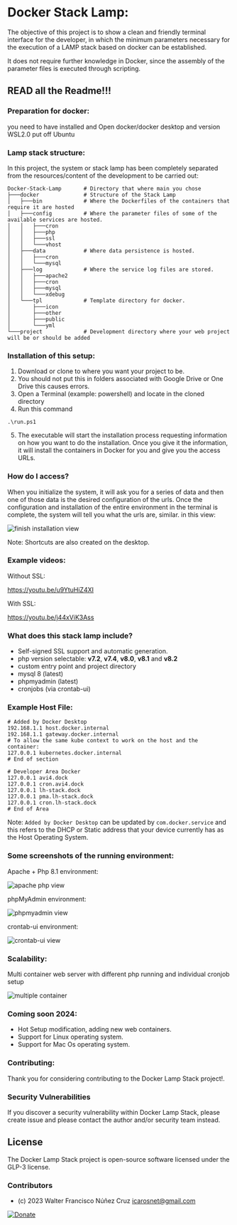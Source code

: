 # Docker Stack Lamp:

The objective of this project is to show a clean and friendly terminal interface for the developer, in which the minimum parameters necessary for the execution of a LAMP stack based on docker can be established.

It does not require further knowledge in Docker, since the assembly of the parameter files is executed through scripting.

## READ all the Readme!!!

### Preparation for docker:

you need to have installed and Open docker/docker desktop and version WSL2.0 put off Ubuntu

### Lamp stack structure:

In this project, the system or stack lamp has been completely separated from the resources/content of the development to be carried out:

```PS
Docker-Stack-Lamp       # Directory that where main you chose
├───docker              # Structure of the Stack Lamp
│   ├───bin             # Where the Dockerfiles of the containers that require it are hosted
│   ├───config          # Where the parameter files of some of the available services are hosted.
│   │   ├───cron
│   │   ├───php
│   │   ├───ssl
│   │   └───vhost
│   ├───data            # Where data persistence is hosted.
│   │   ├───cron
│   │   └───mysql
│   ├───log             # Where the service log files are stored.
│   │   ├───apache2
│   │   ├───cron
│   │   ├───mysql
│   │   └───xdebug
│   └───tpl             # Template directory for docker.
│       ├───icon
│       ├───other
│       ├───public
│       └───yml
└───project             # Development directory where your web project will be or should be added
```


### Installation of this setup:

1. Download or clone to where you want your project to be.
2. You should not put this in folders associated with Google Drive or One Drive this causes errors.
3. Open a Terminal (example: powershell) and locate in the cloned directory
4. Run this command

```PS
.\run.ps1
```

5. The executable will start the installation process requesting information on how you want to do the installation. Once you give it the information, it will install the containers in Docker for you and give you the access URLs.

### How do I access?

When you initialize the system, it will ask you for a series of data and then one of those data is the desired configuration of the urls. Once the configuration and installation of the entire environment in the terminal is complete, the system will tell you what the urls are, similar. in this view:

![finish installation view](https://i.imgur.com/EI6oVrD.png)

Note: Shortcuts are also created on the desktop.

### Example videos:

Without SSL:

https://youtu.be/u9YtuHiZ4XI

With SSL:

https://youtu.be/j44xViK3Ass

### What does this stack lamp include?

- Self-signed SSL support and automatic generation.
- php version selectable: **v7.2**, **v7.4**, **v8.0**, **v8.1** and **v8.2**
- custom entry point and project directory
- mysql 8 (latest)
- phpmyadmin (latest)
- cronjobs (via crontab-ui)

### Example Host File:

```
# Added by Docker Desktop
192.168.1.1 host.docker.internal
192.168.1.1 gateway.docker.internal
# To allow the same kube context to work on the host and the container:
127.0.0.1 kubernetes.docker.internal
# End of section

# Developer Area Docker
127.0.0.1 avi4.dock
127.0.0.1 cron.avi4.dock
127.0.0.1 lh-stack.dock
127.0.0.1 pma.lh-stack.dock
127.0.0.1 cron.lh-stack.dock
# End of Area
```

Note: `Added by Docker Desktop` can be updated by `com.docker.service` and this refers to the DHCP or Static address that your device currently has as the Host Operating System.

### Some screenshots of the running environment:

Apache + Php 8.1 environment:

![apache php view](https://i.imgur.com/HpGyLdv.png)


phpMyAdmin environment:

![phpmyadmin view](https://i.imgur.com/U0AlW4p.png)

crontab-ui environment:

![crontab-ui view](https://i.imgur.com/7I40e1I.png)

### Scalability:

Multi container web server with different php running and individual cronjob setup

![multiple container](https://i.imgur.com/CCqDuen.png)


### Coming soon 2024:

- Hot Setup modification, adding new web containers.
- Support for Linux operating system.
- Support for Mac Os operating system.

### Contributing:

Thank you for considering contributing to the Docker Lamp Stack project!.

### Security Vulnerabilities
If you discover a security vulnerability within Docker Lamp Stack, please create issue and please contact the author and/or security team instead.

## License

The Docker Lamp Stack project is open-source software licensed under the GLP-3 license.


### Contributors
- (c) 2023 Walter Francisco Núñez Cruz icarosnet@gmail.com 

[![Donate](https://img.shields.io/static/v1?label=Donate&message=PayPal.me/wnunez86&color=brightgreen)](https://www.paypal.me/wnunez86/4.99USD)